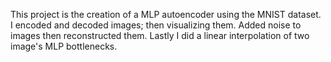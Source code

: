 This project is the creation of a MLP autoencoder using the MNIST dataset.
I encoded and decoded images; then visualizing them.
Added noise to images then reconstructed them.
Lastly I did a linear interpolation of two image's MLP bottlenecks.
